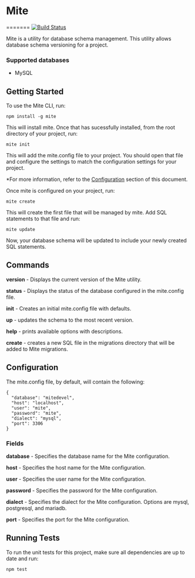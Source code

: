 # Mite
=======
[![Build Status](https://travis-ci.org/jdc0589/mite-node.png?branch=master)](https://travis-ci.org/jdc0589/mite-node)

Mite is a utility for database schema management.  This utility allows database schema versioning for a project.

### Supported databases

- MySQL

## Getting Started

To use the Mite CLI, run:

	npm install -g mite

This will install mite.  Once that has sucessfully installed, from the root directory of your project, run:

	mite init

This will add the mite.config file to your project.  You should open that file and configure the settings to match the configuration settings for your project.

*For more information, refer to the [Configuration](#configuration) section of this document.

Once mite is configured on your project, run:

	mite create

This will create the first file that will be managed by mite.  Add SQL statements to that file and run:

	mite update

Now, your database schema will be updated to include your newly created SQL statements.


## Commands

**version** - Displays the current version of the Mite utility. 

**status** - Displays the status of the database configured in the mite.config file.

**init** - Creates an initial mite.config file with defaults.

**up** - updates the schema to the most recent version.

**help** - prints available options with descriptions.

**create** - creates a new SQL file in the migrations directory that will be added to Mite migrations.

## Configuration

The mite.config file, by default, will contain the following:

	{
	  "database": "mitedevel",
	  "host": "localhost",
	  "user": "mite",
	  "password": "mite",
	  "dialect": "mysql",
	  "port": 3306
	}

### Fields

**database** - Specifies the database name for the Mite configuration.

**host** - Specifies the host name for the Mite configuration.

**user** - Specifies the user name for the Mite configuration.

**password** - Specifies the password for the Mite configuration.

**dialect** - Specifies the dialect for the Mite configuration.  Options are mysql, postgresql, and mariadb.

**port** - Specifies the port for the Mite configuration.

## Running Tests

To run the unit tests for this project, make sure all dependencies are up to date and run:

	npm test
